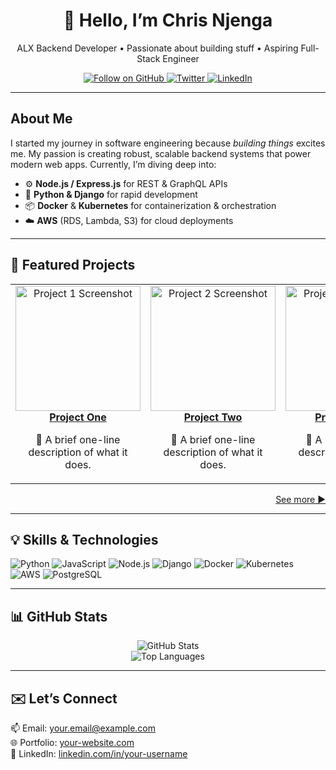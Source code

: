 <!-- ==================== -->
<!--   GITHUB PROFILE    -->
<!-- ==================== -->

<!-- Banner -->
<h1 align="center">
  👋 Hello, I’m <strong>Chris Njenga</strong>
</h1>
<p align="center">
  ALX Backend Developer • Passionate about building stuff • Aspiring Full-Stack Engineer
</p>

<p align="center">
  <!-- GitHub Followers Badge -->
  <a href="https://github.com/your-username?tab=followers">
    <img alt="Follow on GitHub" src="https://img.shields.io/github/followers/your-username?label=Follow&style=social" />
  </a>
  <!-- Twitter Badge -->
  <a href="https://twitter.com/your-handle">
    <img alt="Twitter" src="https://img.shields.io/twitter/follow/your-handle?style=social" />
  </a>
  <!-- LinkedIn Badge -->
  <a href="https://linkedin.com/in/your-username">
    <img alt="LinkedIn" src="https://img.shields.io/badge/LinkedIn-%230077B5.svg?logo=linkedin&logoColor=white" />
  </a>
</p>

---

<!-- About Me -->
<section>
  <h2>About Me</h2>
  <p>
    I started my journey in software engineering because <em>building things</em> excites me. My passion is creating 
    robust, scalable backend systems that power modern web apps. Currently, I’m diving deep into:
  </p>
  <ul>
    <li>⚙️ <strong>Node.js / Express.js</strong> for REST & GraphQL APIs</li>
    <li>🐍 <strong>Python & Django</strong> for rapid development</li>
    <li>📦 <strong>Docker</strong> & <strong>Kubernetes</strong> for containerization & orchestration</li>
    <li>☁️ <strong>AWS</strong> (RDS, Lambda, S3) for cloud deployments</li>
  </ul>
</section>

---

<!-- Projects -->
<section>
  <h2>🚀 Featured Projects</h2>
  <table>
    <tr>
      <td align="center">
        <a href="https://github.com/your-username/project-1">
          <img src="https://via.placeholder.com/200x120.png?text=Project+1" alt="Project 1 Screenshot" width="200" /><br/>
          <strong>Project One</strong>
        </a>
        <p>📝 A brief one-line description of what it does.</p>
      </td>
      <td align="center">
        <a href="https://github.com/your-username/project-2">
          <img src="https://via.placeholder.com/200x120.png?text=Project+2" alt="Project 2 Screenshot" width="200" /><br/>
          <strong>Project Two</strong>
        </a>
        <p>📝 A brief one-line description of what it does.</p>
      </td>
      <td align="center">
        <a href="https://github.com/your-username/project-3">
          <img src="https://via.placeholder.com/200x120.png?text=Project+3" alt="Project 3 Screenshot" width="200" /><br/>
          <strong>Project Three</strong>
        </a>
        <p>📝 A brief one-line description of what it does.</p>
      </td>
    </tr>
  </table>
  <p align="right">
    <a href="#projects">See more ▶️</a>
  </p>
</section>

---

<!-- Skills -->
<section>
  <h2>💡 Skills & Technologies</h2>
  <p align="left">
    <!-- Language Badges -->
    <img alt="Python" src="https://img.shields.io/badge/Python-3776AB?logo=python&logoColor=white" />
    <img alt="JavaScript" src="https://img.shields.io/badge/JavaScript-F7DF1E?logo=javascript&logoColor=black" />
    <img alt="Node.js" src="https://img.shields.io/badge/Node.js-339933?logo=node.js&logoColor=white" />
    <img alt="Django" src="https://img.shields.io/badge/Django-092E20?logo=django&logoColor=white" />
    <!-- Tools Badges -->
    <img alt="Docker" src="https://img.shields.io/badge/Docker-2496ED?logo=docker&logoColor=white" />
    <img alt="Kubernetes" src="https://img.shields.io/badge/Kubernetes-326CE5?logo=kubernetes&logoColor=white" />
    <img alt="AWS" src="https://img.shields.io/badge/AWS-232F3E?logo=amazonaws&logoColor=white" />
    <img alt="PostgreSQL" src="https://img.shields.io/badge/PostgreSQL-336791?logo=postgresql&logoColor=white" />
  </p>
</section>

---

<!-- Stats -->
<section>
  <h2>📊 GitHub Stats</h2>
  <p align="center">
    <img src="https://github-readme-stats.vercel.app/api?username=your-username&show_icons=true&theme=radical" alt="GitHub Stats" /><br/>
    <img src="https://github-readme-stats.vercel.app/api/top-langs/?username=your-username&layout=compact" alt="Top Languages" />
  </p>
</section>

---

<!-- Contact -->
<section>
  <h2>✉️ Let’s Connect</h2>
  <p>
    📫 Email: <a href="mailto:your.email@example.com">your.email@example.com</a><br/>
    🌐 Portfolio: <a href="https://your-website.com">your-website.com</a><br/>
    💼 LinkedIn: <a href="https://linkedin.com/in/your-username">linkedin.com/in/your-username</a>
  </p>
</section>
